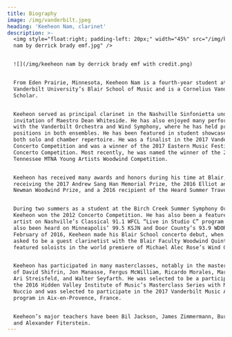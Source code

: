 ```yaml
---
title: Biography
image: /img/vanderbilt.jpeg
heading: 'Keeheon Nam, clarinet'
description: >-
  <img style="float:right; padding-left: 20px;" width="45%" src="/img/keeheon
  nam by derrick brady emf.jpg" />


  ![](/img/keeheon nam by derrick brady emf with credit.png)


  From Eden Prairie, Minnesota, Keeheon Nam is a fourth-year student at
  Vanderbilt University’s Blair School of Music and is a Cornelius Vanderbilt
  Scholar. 


  Keeheon served as principal clarinet in the Nashville Sinfonietta under the
  invitation of Maestro Dean Whiteside. He has also enjoyed many performances
  with the Vanderbilt Orchestra and Wind Symphony, where he has held principal
  positions in both ensembles. He has been featured in student showcases for
  both solo and chamber repertoire. He was a finalist in the 2017 Vanderbilt
  Concerto Competition and was a winner of the 2017 Eastern Music Festival
  Concerto Competition. Most recently, he was named the winner of the 2017
  Tennessee MTNA Young Artists Woodwind Competition. 


  Keeheon has received many awards and honors during his time at Blair,
  receiving the 2017 Andrew Sang Han Memorial Prize, the 2016 Elliot and Ailsa
  Newman Woodwind Prize, and a 2016 recipient of the Heard Summer Travel Award.


  During two summers as a student at the Birch Creek Summer Symphony Orchestra,
  Keeheon won the 2012 Concerto Competition. He has also been a featured solo
  artist on Nashville’s Classical 91.1 WFCL “Live in Studio C” program and has
  also been heard on Minneapolis’ 99.5 KSJN and Door County’s 93.9 WDOR. In
  February of 2016, Keeheon made his Blair School concerto debut, when he was
  asked to be a guest clarinetist with the Blair Faculty Woodwind Quintet as
  featured soloists in the world premiere of Michael Alec Rose’s Wind Ode.


  Keeheon has participated in many masterclasses, notably in the masterclasses
  of David Shifrin, Jon Manasse, Fergus McWilliam, Ricardo Morales, Mark Nuccio,
  Ari Streisfeld, and Walter Seyfarth. He was selected to be a participant in
  the 2016 Hidden Valley Institute of Music’s Masterclass Series with Mark
  Nuccio and was selected to participate in the 2017 Vanderbilt Music Académie
  program in Aix-en-Provence, France.


  Keeheon’s major teachers have been Bil Jackson, James Zimmermann, Burt Hara,
  and Alexander Fiterstein.
---
```


